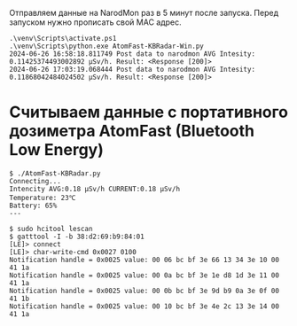    
Отправляем данные на NarodMon раз в 5 минут после запуска. Перед запуском нужно прописать свой MAC адрес.

```
.\venv\Scripts\activate.ps1
.\venv\Scripts\python.exe AtomFast-KBRadar-Win.py 
2024-06-26 16:58:18.811749 Post data to narodmon AVG Intesity: 0.11425374493002892 μSv/h. Result: <Response [200]>
2024-06-26 17:03:19.068444 Post data to narodmon AVG Intesity: 0.11868042484024502 μSv/h. Result: <Response [200]>
```

# Считываем данные с портативного дозиметра AtomFast (Bluetooth Low Energy)

```
$ ./AtomFast-KBRadar.py
Connecting...
Intencity AVG:0.18 μSv/h CURRENT:0.18 μSv/h
Temperature: 23℃
Battery: 65%
---
```
 
```
$ sudo hcitool lescan 
$ gatttool -I -b 38:d2:69:b9:84:01
[LE]> connect
[LE]> char-write-cmd 0x0027 0100
Notification handle = 0x0025 value: 00 06 bc bf 3e 66 13 34 3e 10 00 41 1a 
Notification handle = 0x0025 value: 00 0a bc bf 3e 1e d8 1d 3e 11 00 41 1a 
Notification handle = 0x0025 value: 00 0b bc bf 3e 9d b9 0a 3e 0f 00 41 1b 
Notification handle = 0x0025 value: 00 10 bc bf 3e 4e 2c 13 3e 14 00 41 1a 
```
